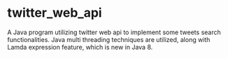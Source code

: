 # twitter_web_api
A Java program utilizing twitter web api to implement some tweets search functionalities. Java multi threading techniques are utilized, along with Lamda expression feature, which is new in Java 8.
